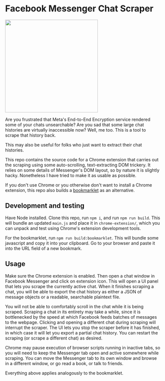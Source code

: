 # Facebook Messenger Chat Scraper

<img src="https://i.imgur.com/XULihkJ.png" height="300">

Are you frustrated that Meta's End-to-End Encryption service rendered some of your chats unsearchable?
Are you sad that some large chat histories are virtually inaccessible now?
Well, me too.
This is a tool to scrape that history back.

This may also be useful for folks who just want to extract their chat histories.

This repo contains the source code for a Chrome extension
that carries out the scraping using some auto-scrolling, text-extracting DOM trickery.
It relies on some details of Messenger's DOM layout, so by nature it is slightly hacky.
Nonetheless I have tried to make it as usable as possible.

If you don't use Chrome or you otherwise don't want to install a Chrome extension,
this repo also builds a [bookmarklet](https://en.wikipedia.org/wiki/Bookmarklet) as an alternative.

## Development and testing

Have Node installed.
Clone this repo, run `npm i`, and run `npm run build`.
This will bundle an updated `main.js` and place it in `chrome-extension/`,
which you can unpack and test using Chrome's extension development tools.

For the bookmarklet, run `npm run build:bookmarklet`.
This will bundle some javascript and copy it into your clipboard.
Go to your browser and paste it into the URL field of a new bookmark.

## Usage

Make sure the Chrome extension is enabled.
Then open a chat window in Facebook Messenger and click on extension icon.
This will open a UI panel that lets you scrape the currently active chat.
When it finishes scraping a chat, you will be able to export the chat history as either
a JSON of message objects or a readable, searchable plaintext file.

You will not be able to comfortably scroll in the chat while it is being scraped.
Scraping a chat in its entirety may take a while,
since it is bottlenecked by the speed at which Facebook feeds batches of messages to the webpage.
Clicking and opening a different chat during scraping will interrupt the scraper.
The UI lets you stop the scraper before it has finished,
in which case it will let you export a partial chat history.
You can restart the scraping (or scrape a different chat) as desired.

Chrome may pause execution of browser scripts running in inactive tabs,
so you will need to keep the Messenger tab open and active somewhere while scraping.
You can move the Messenger tab to its own window and browse in a different window,
or go read a book, or talk to friends.

Everything above applies analogously to the bookmarklet.
